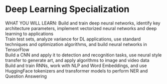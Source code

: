 # Deep Learning Specialization

WHAT YOU WILL LEARN: 
Build and train deep neural networks, identify key architecture parameters, implement vectorized neural networks and deep learning to applications   
Train test sets, analyze variance for DL applications, use standard techniques and optimization algorithms, and build neural networks in TensorFlow   
Build a CNN and apply it to detection and recognition tasks, use neural style transfer to generate art, and apply algorithms to image and video data   
Build and train RNNs, work with NLP and Word Embeddings, and use HuggingFace tokenizers and transformer models to perform NER and Question Answering
